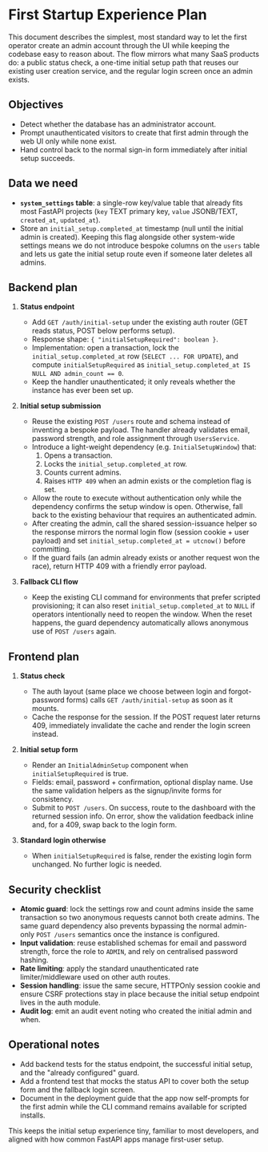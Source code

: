 # First Startup Experience Plan

This document describes the simplest, most standard way to let the first operator create an admin account through the UI while keeping the codebase easy to reason about. The flow mirrors what many SaaS products do: a public status check, a one-time initial setup path that reuses our existing user creation service, and the regular login screen once an admin exists.

## Objectives
- Detect whether the database has an administrator account.
- Prompt unauthenticated visitors to create that first admin through the web UI only while none exist.
- Hand control back to the normal sign-in form immediately after initial setup succeeds.

## Data we need
- **`system_settings` table**: a single-row key/value table that already fits most FastAPI projects (`key` TEXT primary key, `value` JSONB/TEXT, `created_at`, `updated_at`).
- Store an `initial_setup.completed_at` timestamp (null until the initial admin is created). Keeping this flag alongside other system-wide settings means we do not introduce bespoke columns on the `users` table and lets us gate the initial setup route even if someone later deletes all admins.

## Backend plan
1. **Status endpoint**
   - Add `GET /auth/initial-setup` under the existing auth router (GET reads status, POST below performs setup).
   - Response shape: `{ "initialSetupRequired": boolean }`.
   - Implementation: open a transaction, lock the `initial_setup.completed_at` row (`SELECT ... FOR UPDATE`), and compute `initialSetupRequired` as `initial_setup.completed_at IS NULL AND admin_count == 0`.
   - Keep the handler unauthenticated; it only reveals whether the instance has ever been set up.

2. **Initial setup submission**
   - Reuse the existing `POST /users` route and schema instead of inventing a bespoke payload. The handler already validates email, password strength, and role assignment through `UsersService`.
   - Introduce a light-weight dependency (e.g. `InitialSetupWindow`) that:
     1. Opens a transaction.
     2. Locks the `initial_setup.completed_at` row.
     3. Counts current admins.
     4. Raises `HTTP 409` when an admin exists or the completion flag is set.
   - Allow the route to execute without authentication only while the dependency confirms the setup window is open. Otherwise, fall back to the existing behaviour that requires an authenticated admin.
   - After creating the admin, call the shared session-issuance helper so the response mirrors the normal login flow (session cookie + user payload) and set `initial_setup.completed_at = utcnow()` before committing.
   - If the guard fails (an admin already exists or another request won the race), return HTTP 409 with a friendly error payload.

3. **Fallback CLI flow**
   - Keep the existing CLI command for environments that prefer scripted provisioning; it can also reset `initial_setup.completed_at` to `NULL` if operators intentionally need to reopen the window. When the reset happens, the guard dependency automatically allows anonymous use of `POST /users` again.

## Frontend plan
1. **Status check**
   - The auth layout (same place we choose between login and forgot-password forms) calls `GET /auth/initial-setup` as soon as it mounts.
   - Cache the response for the session. If the POST request later returns 409, immediately invalidate the cache and render the login screen instead.

2. **Initial setup form**
   - Render an `InitialAdminSetup` component when `initialSetupRequired` is true.
   - Fields: email, password + confirmation, optional display name. Use the same validation helpers as the signup/invite forms for consistency.
   - Submit to `POST /users`. On success, route to the dashboard with the returned session info. On error, show the validation feedback inline and, for a 409, swap back to the login form.

3. **Standard login otherwise**
   - When `initialSetupRequired` is false, render the existing login form unchanged. No further logic is needed.

## Security checklist
- **Atomic guard**: lock the settings row and count admins inside the same transaction so two anonymous requests cannot both create admins. The same guard dependency also prevents bypassing the normal admin-only `POST /users` semantics once the instance is configured.
- **Input validation**: reuse established schemas for email and password strength, force the role to `ADMIN`, and rely on centralised password hashing.
- **Rate limiting**: apply the standard unauthenticated rate limiter/middleware used on other auth routes.
- **Session handling**: issue the same secure, HTTPOnly session cookie and ensure CSRF protections stay in place because the initial setup endpoint lives in the auth module.
- **Audit log**: emit an audit event noting who created the initial admin and when.

## Operational notes
- Add backend tests for the status endpoint, the successful initial setup, and the "already configured" guard.
- Add a frontend test that mocks the status API to cover both the setup form and the fallback login screen.
- Document in the deployment guide that the app now self-prompts for the first admin while the CLI command remains available for scripted installs.

This keeps the initial setup experience tiny, familiar to most developers, and aligned with how common FastAPI apps manage first-user setup.
